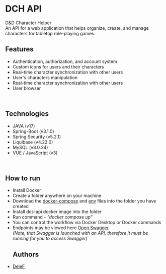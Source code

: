# DCH API
D&D Character Helper
<br> An API for a web application that helps organize, create, and manage characters for tabletop role-playing games.
<br> 
<h2>Features</h2>
<ul dir="auto">
 <li> Authentication, authorization, and account system</li>
 <li> Custom icons for users and their characters</li>
 <li> Real-time character synchronization with other users</li>
 <li> User's characters manipulation</li>
 <li> Real-time character synchronization with other users</li>
 <li> User browser</li>
 </ul>
<br> 
<h2>Technologies</h2>
<ul dir="auto">
 <li>JAVA (v17)
 <li>Spring-Boot (v3.1.0)
 <li>Spring Security (v5.2.1)
 <li>Liquibase (v4.22.0)
 <li>MySQL (v8.0.24)
 <li>VUE / JavaScript (v3)
</ul>
<br> 
<h2>How to run</h2>
<ul dir="auto">
 <li>Install Docker</li>
 <li>Create a folder anywhere on your machine</li>
 <li>Download the <a href="https://github.com/De1eF/DCH/blob/main/docker-compose.yaml">docker-compose</a> and <a href="https://github.com/De1eF/DCH/blob/main/.env">env</a> files into the folder you have created </li>
 <li>Install dcs-api docker image into the folder</em></li>
 <li>Run command - <em>"docker compose up"</em></li>
 <li>You can control the workflow via Docker Desktop or Docker commands</li>
 <li>Endpoints may be viewed here <a href="http://127.0.0.1:1290/swagger-ui/index.html">Open Swagger</a> <br>
  <em>(Note, that Swagger is launched with an API, therefore it must be running for you to access Swagger)</em></li>
<h2>Authors</h2>
   <li><a href="https://github.com/De1eF">DeleF</a>
 </ul>
